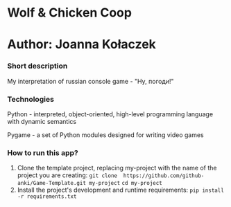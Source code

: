 # Wolf & Chicken Coop
# Author: Joanna Kołaczek

### Short description

My interpretation of russian console game - "Ну, погоди!"


### Technologies
Python - interpreted, object-oriented, high-level programming language with dynamic semantics

Pygame - a set of Python modules designed for writing video games


### How to run this app?
1. Clone the template project, replacing my-project with the name of the project you are creating: 
`git clone  https://github.com/github-anki/Game-Template.git my-project`
`cd my-project `
2. Install the project's development and runtime requirements:
`pip install -r requirements.txt`
